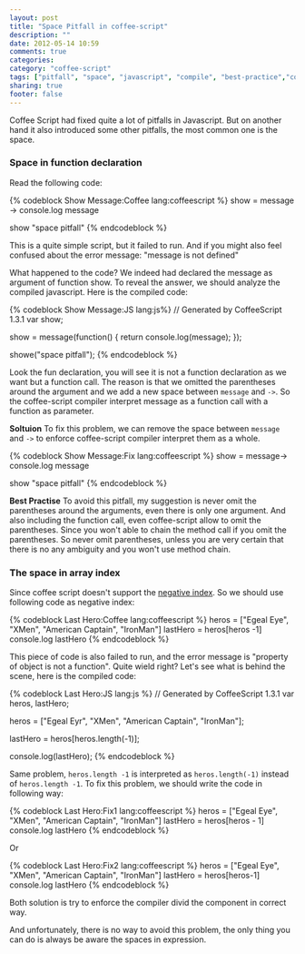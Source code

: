 ```yaml
---
layout: post
title: "Space Pitfall in coffee-script"
description: ""
date: 2012-05-14 10:59
comments: true
categories: 
category: "coffee-script" 
tags: ["pitfall", "space", "javascript", "compile", "best-practice","coffee-script"]
sharing: true
footer: false
---
```


Coffee Script had fixed quite a lot of pitfalls in Javascript. But on another hand it also introduced some other pitfalls, the most common one is the space.

### Space in function declaration

Read the following code:

{% codeblock Show Message:Coffee lang:coffeescript %}
show = message ->
	console.log message
	
show "space pitfall"
{% endcodeblock %}

This is a quite simple script, but it failed to run. And if you might also feel confused about the error message: "message is not defined"

What happened to the code? We indeed had declared the message as argument of function show. To reveal the answer, we should analyze the compiled javascript. 
Here is the compiled code:

{% codeblock Show Message:JS lang:js%}
// Generated by CoffeeScript 1.3.1
var show;

show = message(function() {
  return console.log(message);
});

showe("space pitfall");
{% endcodeblock %}

Look the fun declaration, you will see it is not a function declaration as we want but a function call.
The reason is that we omitted the parentheses around the argument and we add a new space between `message` and `->`. So the coffee-script compiler interpret message as a function call with a function as parameter.

**Soltuion**
To fix this problem, we can remove the space between `message` and `->` to enforce coffee-script compiler interpret them as a whole. 

{% codeblock Show Message:Fix lang:coffeescript %}
show = message->
	console.log message
	
show "space pitfall"
{% endcodeblock %}

**Best Practise**
To avoid this pitfall, my suggestion is never omit the parentheses around the arguments, even there is only one argument.
And also including the function call, even coffee-script allow to omit the parentheses. Since you won't able to chain the method call if you omit the parentheses.
So never omit parentheses, unless you are very certain that there is no any ambiguity and you won't use method chain.

### The space in array index

Since coffee script doesn't support the [negative index](#). So we should use following code as negative index:

{% codeblock Last Hero:Coffee lang:coffeescript %}
heros = ["Egeal Eye", "XMen", "American Captain", "IronMan"]
lastHero = heros[heros -1]
console.log lastHero
{% endcodeblock %}

This piece of code is also failed to run, and the error message is "property of object is not a function". 
Quite wield right?
Let's see what is behind the scene, here is the compiled code:

{% codeblock Last Hero:JS lang:js %}
// Generated by CoffeeScript 1.3.1
var heros, lastHero;

heros = ["Egeal Eyr", "XMen", "American Captain", "IronMan"];

lastHero = heros[heros.length(-1)];

console.log(lastHero);
{% endcodeblock %}

Same problem, `heros.length -1` is interpreted as `heros.length(-1)` instead of `heros.length -1`.
To fix this problem, we should write the code in following way:

{% codeblock Last Hero:Fix1 lang:coffeescript %}
heros = ["Egeal Eye", "XMen", "American Captain", "IronMan"]
lastHero = heros[heros - 1]
console.log lastHero
{% endcodeblock %}

Or

{% codeblock Last Hero:Fix2 lang:coffeescript %}
heros = ["Egeal Eye", "XMen", "American Captain", "IronMan"]
lastHero = heros[heros-1]
console.log lastHero
{% endcodeblock %}

Both solution is try to enforce the compiler divid the component in correct way.

And unfortunately, there is no way to avoid this problem, the only thing you can do is always be aware the spaces in expression. 
